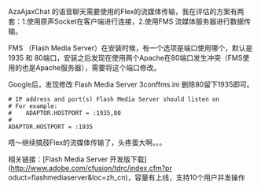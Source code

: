 

AzaAjaxChat 的语音聊天需要使用的Flex的流媒体传输，我在评估的方案有两套：1.使用原声Socket在客户端进行连接，2.使用FMS
流媒体服务器进行数据传输。

FMS （Flash Media Server）在安装时候，有一个选项是端口使用哪个，默认是1935 和
80端口，安装之后发现在使用两个Apache在80端口发生冲突（FMS使用的也是Apache服务器），需要将这个端口修改。

Google后，发现修改 Flash Media Server 3conffms.ini 删除80留下1935即可。

    
    # IP address and port(s) Flash Media Server should listen on
    # For example:
    #    ADAPTOR.HOSTPORT = :1935,80
    #
    ADAPTOR.HOSTPORT = :1935

唔～继续搞鼓Flex的流媒体传输了，头疼蛋大啊。。。

相关链接：[Flash Media Server 开发版下载](http://www.adobe.com/cfusion/tdrc/index.cfm?pr
oduct=flashmediaserver&loc=zh_cn)，容量有上线，支持10个用户并发操作


